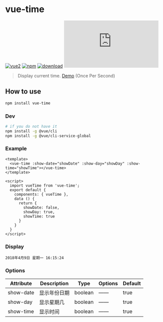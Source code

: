 # vue-time

[![vue2](https://img.shields.io/badge/vue-2.x-brightgreen.svg)](https://vuejs.org/)
[![npm](https://img.shields.io/npm/v/vue-time.svg)](https://www.npmjs.com/package/vue-time)
[![download](http://img.shields.io/npm/dt/vue-time.svg)](https://npmcharts.com/compare/vue-time?minimal=true)
[![gzip](http://img.badgesize.io/https://unpkg.com/vue-time/dist/vue-time.js?compression=gzip&label=gzip%20size:%20JS)](http://img.badgesize.io/https://unpkg.com/vue-time/dist/vue-time.js?compression=gzip&label=gzip%20size:%20JS)

> Display current time. [Demo](https://github.yunyoujun.cn/vue-time/) (Once Per Second)

## How to use

```bash
npm install vue-time
```

### Dev

```sh
# if you do not have it
npm install -g @vue/cli
npm install -g @vue/cli-service-global
```

### Example

```vue
<template>
  <vue-time :show-date="showDate" :show-day="showDay" :show-time="showTime"></vue-time>
</template>

<script>
  import vueTime from 'vue-time';
  export default {
    components: { vueTime },
    data () {
      return {
        showDate: false,
        showDay: true,
        showTime: true
      }
    }
  }
</script>
```

### Display

`2018年4月9日 星期一 16:15:24`

### Options

Attribute | Description | Type | Options | Default
---|---|---|---|---
show-date | 显示年份日期 | boolean | —— | true
show-day | 显示星期几 | boolean | —— | true
show-time | 显示时间 | boolean | —— | true
